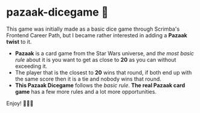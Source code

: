 # pazaak-dicegame 🎲

  This game was initially made as a basic dice game through Scrimba's Frontend Career Path, but I became rather interested in adding a **Pazaak twist** to it.
  
  - **Pazaak** is a card game from the Star Wars universe, and _the most basic rule_ about it is you want to get as close to **20** as you can without exceeding it. 
  - The player that is the closest to **20** wins that round, if both end up with the same score then it is a tie and nobody wins that round.
  - **This Pazaak Dicegame** follows the _basic rule_. **The real Pazaak card game** has a few more rules and a lot more opportunities.
  
  Enjoy! 👨‍💻🎲
